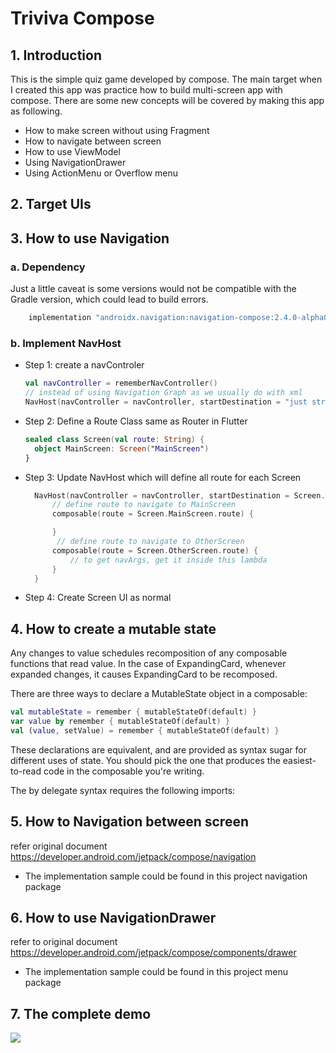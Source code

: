 # Triviva Compose

## 1. Introduction
This is the simple quiz game developed by compose.
The main target when I created this app was practice how to build multi-screen app with compose.
There are some new concepts will be covered by making this app as following.
* How to make screen without using Fragment
* How to navigate between screen
* How to use ViewModel
* Using NavigationDrawer
* Using ActionMenu or Overflow menu

## 2. Target UIs

## 3. How to use Navigation
### a. Dependency
  Just a little caveat is some versions would not be compatible with the Gradle version, which could lead to build errors.
```groovy
    implementation "androidx.navigation:navigation-compose:2.4.0-alpha04"
```
### b. Implement NavHost
* Step 1: create a navControler
  ```kotlin
  val navController = rememberNavController()
  // instead of using Navigation Graph as we usually do with xml
  NavHost(navController = navController, startDestination = "just string")
  ```
* Step 2: Define a Route Class same as Router in Flutter
  ```kotlin
  sealed class Screen(val route: String) {
    object MainScreen: Screen("MainScreen")
  }
  ```
* Step 3: Update NavHost which will define all route for each Screen
  ```kotlin
    NavHost(navController = navController, startDestination = Screen.MainScreen.route) {
        // define route to navigate to MainScreen
        composable(route = Screen.MainScreen.route) {

        }
         // define route to navigate to OtherScreen
        composable(route = Screen.OtherScreen.route) {
            // to get navArgs, get it inside this lambda
        }
    }

  ```
* Step 4: Create Screen UI as normal

## 4. How to create a mutable state
Any changes to value schedules recomposition of any composable functions that read value. In the case of ExpandingCard, whenever expanded changes, it causes ExpandingCard to be recomposed.

There are three ways to declare a MutableState object in a composable:
```kotlin
val mutableState = remember { mutableStateOf(default) }
var value by remember { mutableStateOf(default) }
val (value, setValue) = remember { mutableStateOf(default) }
```
These declarations are equivalent, and are provided as syntax sugar for different uses of state. You should pick the one that produces the easiest-to-read code in the composable you're writing.

The by delegate syntax requires the following imports:

## 5. How to Navigation between screen
refer original document
https://developer.android.com/jetpack/compose/navigation
* The implementation sample could be found in this project navigation package
## 6. How to use NavigationDrawer
refer to original document
https://developer.android.com/jetpack/compose/components/drawer
* The implementation sample could be found in this project menu package

## 7. The complete demo
![](https://github.com/tudang88/jetpack-compose-triviva/blob/main/docs/demo.gif)
